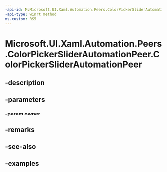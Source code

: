 ```yaml
---
-api-id: M:Microsoft.UI.Xaml.Automation.Peers.ColorPickerSliderAutomationPeer.#ctor(Microsoft.UI.Xaml.Controls.Primitives.ColorPickerSlider)
-api-type: winrt method
ms.custom: RS5
---
```


<!-- Method syntax.
public ColorPickerSliderAutomationPeer.ColorPickerSliderAutomationPeer(ColorPickerSlider owner)
-->

# Microsoft.UI.Xaml.Automation.Peers.ColorPickerSliderAutomationPeer.ColorPickerSliderAutomationPeer

## -description

## -parameters
### -param owner

## -remarks

## -see-also

## -examples


